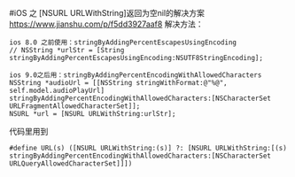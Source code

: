 #iOS 之 [NSURL URLWithString]返回为空nil的解决方案
https://www.jianshu.com/p/f5dd3927aaf8
解决方法：
```
ios 8.0 之前使用：stringByAddingPercentEscapesUsingEncoding
// NSString *urlStr = [String stringByAddingPercentEscapesUsingEncoding:NSUTF8StringEncoding];
```

```
ios 9.0之后用：stringByAddingPercentEncodingWithAllowedCharacters 
NSString *audioUrl = [[NSString stringWithFormat:@"%@", self.model.audioPlayUrl] stringByAddingPercentEncodingWithAllowedCharacters:[NSCharacterSet URLFragmentAllowedCharacterSet]];
NSURL *url = [NSURL URLWithString:urlStr];
```

代码里用到
```
#define URL(s) ([NSURL URLWithString:(s)] ?: [NSURL URLWithString:[(s) stringByAddingPercentEncodingWithAllowedCharacters:[NSCharacterSet URLQueryAllowedCharacterSet]]])
```
